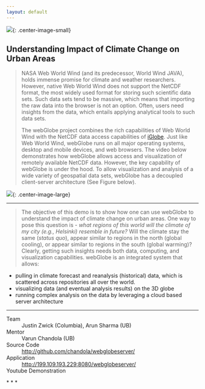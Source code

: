 ```yaml
---
layout: default
---
```

![](/webglobeserver/icon.png){: .center-image-small}
## [](#header-5)Understanding Impact of Climate Change on Urban Areas

> NASA Web World Wind (and its predecessor, World Wind JAVA), holds immense promise for climate and weather researchers. However, native Web World Wind does not support the NetCDF format, the most widely used format for storing such scientific data sets. Such data sets tend to be massive, which means that importing the raw data into the browser is not an option. Often, users need insights from the data, which entails applying analytical tools to such data sets.
>
> The webGlobe project combines the rich capabilities of Web World Wind with the NetCDF data access capabilities of [iGlobe](https://www.cse.buffalo.edu/~chandola/research/iglobe.html). Just like Web World Wind, webGlobe runs on all major operating systems, desktop and mobile devices, and web browsers. The video below demonstrates how webGlobe allows access and visualization of remotely available NetCDF data. However, the key capability of webGlobe is under the hood. To allow visualization and analysis of a wide variety of geospatial data sets, webGlobe has a decoupled client-server architecture (See Figure below).

![](/webglobeserver/arch.png){: .center-image-large}
* * *
> The objective of this demo is to show how one can use webGlobe to understand the impact of climate change on urban areas. One way to pose this question is - _what regions of this world will the climate of my city (e.g., Helsinki) resemble in future?_ Will the climate stay the same (_status quo_), appear similar to regions in the north (global cooling), or appear similar to regions in the south (global warming)? Clearly, getting such insights needs both data, computing, and visualization capabilities. webGlobe is an integrated system that allows:
* pulling in climate forecast and reanalysis (historical) data, which is scattered across repositories all over the world. 
* visualizing data (and eventual analysis results) on the 3D globe
* running complex analysis on the data by leveraging a cloud based server architecture

* * *
<dl>
<dt>Team</dt>
<dd>Justin Zwick (Columbia), Arun Sharma (UB)</dd>
<dt>Mentor</dt>
<dd>Varun Chandola (UB)</dd>
<dt>Source Code</dt>
<dd><a href="http://github.com/chandola/webglobeserver/">http://github.com/chandola/webglobeserver/</a></dd>
<dt>Application</dt>
<dd><a href="http://199.109.193.229:8080/webglobeserver/">http://199.109.193.229:8080/webglobeserver/</a></dd>
<dt>Youtube Demonstration</dt>
<dd><a href="https://youtu.be/EC5cTWg222w"></a></dd>
</dl>
* * *

